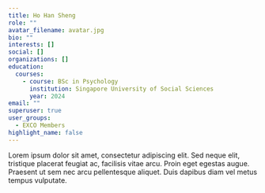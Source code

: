 ```yaml
---
title: Ho Han Sheng
role: ""
avatar_filename: avatar.jpg
bio: ""
interests: []
social: []
organizations: []
education:
  courses:
    - course: BSc in Psychology
      institution: Singapore University of Social Sciences
      year: 2024
email: ""
superuser: true
user_groups:
  - EXCO Members
highlight_name: false
---
```

Lorem ipsum dolor sit amet, consectetur adipiscing elit. Sed neque elit, tristique placerat feugiat ac, facilisis vitae arcu. Proin eget egestas augue. Praesent ut sem nec arcu pellentesque aliquet. Duis dapibus diam vel metus tempus vulputate.